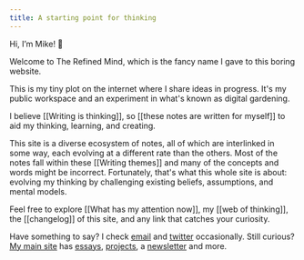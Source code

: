 ```yaml
---
title: A starting point for thinking
---
```

Hi, I’m Mike! 👋

Welcome to The Refined Mind, which is the fancy name I gave to this boring website.

This is my tiny plot on the internet where I share ideas in progress. It's my public workspace and an experiment in what's known as digital gardening.

I believe [[Writing is thinking]], so [[these notes are written for myself]] to aid my thinking, learning, and creating.

This site is a diverse ecosystem of notes, all of which are interlinked in some way, each evolving at a different rate than the others. Most of the notes fall within these [[Writing themes]] and many of the concepts and words might be incorrect. Fortunately, that's what this whole site is about: evolving my thinking by challenging existing beliefs, assumptions, and mental models.

Feel free to explore [[What has my attention now]], my [[web of thinking]], the [[changelog]] of this site, and any link that catches your curiosity.

Have something to say? I check [email](mailto:yo@miketannenbaum.com) and [twitter](https://twitter.com/theroyaltbomb) occasionally. Still curious? [My main site](https://miketannenbaum.com) has [essays](https://miketannenbaum.com/writings), [projects](https://miketannenbaum.com/projects), a [newsletter](https://miketannenbaum.com/signup) and more.
